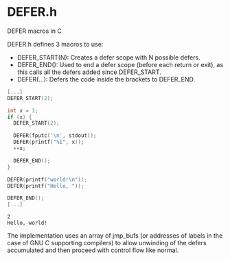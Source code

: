 # DEFER.h
DEFER macros in C

DEFER.h defines 3 macros to use:
 * DEFER_START(N): Creates a defer scope with N possible defers.
 * DEFER_END(): Used to end a defer scope (before each return or exit), as this calls all the defers added since DEFER_START.
 * DEFER(...): Defers the code inside the brackets to DEFER_END.

```c
[...]
DEFER_START(2);

int x = 1;
if (x) {
  DEFER_START(2);

  DEFER(fputc('\n', stdout));
  DEFER(printf("%i", x));
  ++x;

  DEFER_END();
}

DEFER(printf("world!\n"));
DEFER(printf("Hello, "));

DEFER_END();
[...]
```

```
2
Hello, world!
```

The implementation uses an array of jmp_bufs (or addresses of labels in the case of GNU C supporting compilers) to allow unwinding of the defers accumulated and then proceed with control flow like normal.
